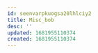 ```yaml
---
id: seenvarpkuogsa20lhlciy2
title: Misc_bob
desc: ''
updated: 1681955110374
created: 1681955110374
---
```

